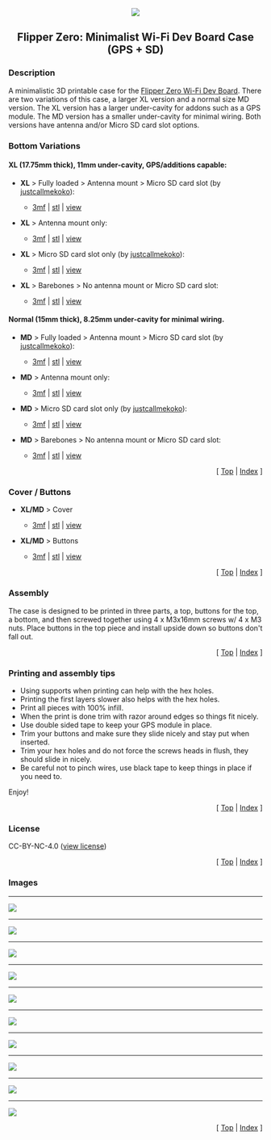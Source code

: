 <a name="top"></a>

<div align="center">
  <img align="center" src="../.github/images/3d.png" />
  <h2 align="center">Flipper Zero: Minimalist Wi-Fi Dev Board Case (GPS + SD)</h2>
</div>

### Description

A minimalistic 3D printable case for the [Flipper Zero Wi-Fi Dev Board][link-flipper-zero-wifi-devboard]. There are two variations of this case, a larger XL version and a normal size MD version. The XL version has a larger under-cavity for addons such as a GPS module. The MD version has a smaller under-cavity for minimal wiring. Both versions have antenna and/or Micro SD card slot options.

### Bottom Variations

#### XL (17.75mm thick), 11mm under-cavity, GPS/additions capable:

- **XL** > Fully loaded > Antenna mount > Micro SD card slot (by [justcallmekoko][link-tindie-justcallmekoko-sd]):

  - [3mf][download-xl-full-3mf] | [stl][download-xl-full-stl] | [view][view-xl-full-stl]

- **XL** > Antenna mount only:

  - [3mf][download-xl-antenna-only-3mf] | [stl][download-xl-antenna-only-stl] | [view][view-xl-antenna-only-stl]

- **XL** > Micro SD card slot only (by [justcallmekoko][link-tindie-justcallmekoko-sd]):

  - [3mf][download-xl-sd-only-3mf] | [stl][download-xl-sd-only-stl] | [view][view-xl-sd-only-stl]

- **XL** > Barebones > No antenna mount or Micro SD card slot:

  - [3mf][download-xl-bare-3mf] | [stl][download-xl-bare-stl] | [view][view-xl-bare-stl]

#### Normal (15mm thick), 8.25mm under-cavity for minimal wiring.

- **MD** > Fully loaded > Antenna mount > Micro SD card slot (by [justcallmekoko][link-tindie-justcallmekoko-sd]):

  - [3mf][download-md-full-3mf] | [stl][download-md-full-stl] | [view][view-md-full-stl]

- **MD** > Antenna mount only:

  - [3mf][download-md-antenna-only-3mf] | [stl][download-md-antenna-only-stl] | [view][view-md-antenna-only-stl]

- **MD** > Micro SD card slot only (by [justcallmekoko][link-tindie-justcallmekoko-sd]):

  - [3mf][download-md-sd-only-3mf] | [stl][download-md-sd-only-stl] | [view][view-md-sd-only-stl]

- **MD** > Barebones > No antenna mount or Micro SD card slot:

  - [3mf][download-md-bare-3mf] | [stl][download-md-bare-stl] | [view][view-md-bare-stl]

<p align="right">[ <a href="#top">Top</a> | <a href="../README.md">Index</a> ]</p>

### Cover / Buttons

- **XL/MD** > Cover

  - [3mf][download-cover-3mf] | [stl][download-cover-stl] | [view][view-cover-stl]

- **XL/MD** > Buttons

  - [3mf][download-buttons-3mf] | [stl][download-buttons-stl] | [view][view-buttons-stl]

<p align="right">[ <a href="#top">Top</a> | <a href="../README.md">Index</a> ]</p>

### Assembly

The case is designed to be printed in three parts, a top, buttons for the top, a bottom, and then screwed together using 4 x M3x16mm screws w/ 4 x M3 nuts. Place buttons in the top piece and install upside down so buttons don't fall out.

<p align="right">[ <a href="#top">Top</a> | <a href="../README.md">Index</a> ]</p>

### Printing and assembly tips

- Using supports when printing can help with the hex holes.
- Printing the first layers slower also helps with the hex holes.
- Print all pieces with 100% infill.
- When the print is done trim with razor around edges so things fit nicely.
- Use double sided tape to keep your GPS module in place.
- Trim your buttons and make sure they slide nicely and stay put when inserted.
- Trim your hex holes and do not force the screws heads in flush, they should slide in nicely.
- Be careful not to pinch wires, use black tape to keep things in place if you need to.

Enjoy!

<p align="right">[ <a href="#top">Top</a> | <a href="../README.md">Index</a> ]</p>

### License

CC-BY-NC-4.0 ([view license][link-license])

<p align="right">[ <a href="#top">Top</a> | <a href="../README.md">Index</a> ]</p>

### Images

---

<img align="center" src="images/preview_01.png" />

---

<img align="center" src="images/preview_02.png" />

---

<img align="center" src="images/preview_03.png" />

---

<img align="center" src="images/preview_04.png" />

---

<img align="center" src="images/preview_05.png" />

---

<img align="center" src="images/preview_06.png" />

---

<img align="center" src="images/preview_07.png" />

---

<img align="center" src="images/preview_08.png" />

---

<img align="center" src="images/preview_09.png" />

---

<img align="center" src="images/preview_10.png" />

<p align="right">[ <a href="#top">Top</a> | <a href="../README.md">Index</a> ]</p>

<!-- LINKS -->

[link-flipper-zero-wifi-devboard]: https://shop.flipperzero.one/products/wifi-devboard
[link-license]: https://github.com/CodyTolene/3D-Printing/blob/main/Flipper%20Zero%20-%20WiFi%20Dev%20Board%20Case/LICENSE.md
[link-tindie-justcallmekoko-sd]: https://www.tindie.com/products/justcallmekoko/wifi-dev-board-micro-sd-adapter/

<!-- DOWNLOADS: XL - Full -->

[download-xl-full-3mf]: https://github.com/CodyTolene/3D-Printing/raw/main/Flipper%20Zero%20-%20Minimalist%20WiFi%20Dev%20Board%20Case%20(GPS%20+%20SD)/XL_Full.3mf
[download-xl-full-stl]: https://github.com/CodyTolene/3D-Printing/raw/main/Flipper%20Zero%20-%20Minimalist%20WiFi%20Dev%20Board%20Case%20(GPS%20+%20SD)/XL_Full.stl
[view-xl-full-stl]: https://github.com/CodyTolene/3D-Printing/blob/main/Flipper%20Zero%20-%20Minimalist%20WiFi%20Dev%20Board%20Case%20(GPS%20+%20SD)/XL_Full.stl

<!-- DOWNLOADS: XL - Antenna Only -->

[download-xl-antenna-only-3mf]: https://github.com/CodyTolene/3D-Printing/raw/main/Flipper%20Zero%20-%20Minimalist%20WiFi%20Dev%20Board%20Case%20(GPS%20+%20SD)/XL_Antenna_Only.3mf
[download-xl-antenna-only-stl]: https://github.com/CodyTolene/3D-Printing/raw/main/Flipper%20Zero%20-%20Minimalist%20WiFi%20Dev%20Board%20Case%20(GPS%20+%20SD)/XL_Antenna_Only.stl
[view-xl-antenna-only-stl]: https://github.com/CodyTolene/3D-Printing/blob/main/Flipper%20Zero%20-%20Minimalist%20WiFi%20Dev%20Board%20Case%20(GPS%20+%20SD)/XL_Antenna_Only.stl

<!-- DOWNLOADS: XL - SD Only -->

[download-xl-sd-only-3mf]: https://github.com/CodyTolene/3D-Printing/raw/main/Flipper%20Zero%20-%20Minimalist%20WiFi%20Dev%20Board%20Case%20(GPS%20+%20SD)/XL_SD_Only.3mf
[download-xl-sd-only-stl]: https://github.com/CodyTolene/3D-Printing/raw/main/Flipper%20Zero%20-%20Minimalist%20WiFi%20Dev%20Board%20Case%20(GPS%20+%20SD)/XL_SD_Only.stl
[view-xl-sd-only-stl]: https://github.com/CodyTolene/3D-Printing/blob/main/Flipper%20Zero%20-%20Minimalist%20WiFi%20Dev%20Board%20Case%20(GPS%20+%20SD)/XL_SD_Only.stl

<!-- DOWNLOADS: XL - Barebones -->

[download-xl-bare-3mf]: https://github.com/CodyTolene/3D-Printing/raw/main/Flipper%20Zero%20-%20Minimalist%20WiFi%20Dev%20Board%20Case%20(GPS%20+%20SD)/XL_Bare.3mf
[download-xl-bare-stl]: https://github.com/CodyTolene/3D-Printing/raw/main/Flipper%20Zero%20-%20Minimalist%20WiFi%20Dev%20Board%20Case%20(GPS%20+%20SD)/XL_Bare.stl
[view-xl-bare-stl]: https://github.com/CodyTolene/3D-Printing/blob/main/Flipper%20Zero%20-%20Minimalist%20WiFi%20Dev%20Board%20Case%20(GPS%20+%20SD)/XL_Bare.stl

<!-- DOWNLOADS: MD - Full -->

[download-md-full-3mf]: https://github.com/CodyTolene/3D-Printing/raw/main/Flipper%20Zero%20-%20Minimalist%20WiFi%20Dev%20Board%20Case%20(GPS%20+%20SD)/MD_Full.3mf
[download-md-full-stl]: https://github.com/CodyTolene/3D-Printing/raw/main/Flipper%20Zero%20-%20Minimalist%20WiFi%20Dev%20Board%20Case%20(GPS%20+%20SD)/MD_Full.stl
[view-md-full-stl]: https://github.com/CodyTolene/3D-Printing/blob/main/Flipper%20Zero%20-%20Minimalist%20WiFi%20Dev%20Board%20Case%20(GPS%20+%20SD)/MD_Full.stl

<!-- DOWNLOADS: MD - Antenna Only -->

[download-md-antenna-only-3mf]: https://github.com/CodyTolene/3D-Printing/raw/main/Flipper%20Zero%20-%20Minimalist%20WiFi%20Dev%20Board%20Case%20(GPS%20+%20SD)/MD_Antenna_Only.3mf
[download-md-antenna-only-stl]: https://github.com/CodyTolene/3D-Printing/raw/main/Flipper%20Zero%20-%20Minimalist%20WiFi%20Dev%20Board%20Case%20(GPS%20+%20SD)/MD_Antenna_Only.stl
[view-md-antenna-only-stl]: https://github.com/CodyTolene/3D-Printing/blob/main/Flipper%20Zero%20-%20Minimalist%20WiFi%20Dev%20Board%20Case%20(GPS%20+%20SD)/MD_Antenna_Only.stl

<!-- DOWNLOADS: MD - SD Only -->

[download-md-sd-only-3mf]: https://github.com/CodyTolene/3D-Printing/raw/main/Flipper%20Zero%20-%20Minimalist%20WiFi%20Dev%20Board%20Case%20(GPS%20+%20SD)/MD_SD_Only.3mf
[download-md-sd-only-stl]: https://github.com/CodyTolene/3D-Printing/raw/main/Flipper%20Zero%20-%20Minimalist%20WiFi%20Dev%20Board%20Case%20(GPS%20+%20SD)/MD_SD_Only.stl
[view-md-sd-only-stl]: https://github.com/CodyTolene/3D-Printing/blob/main/Flipper%20Zero%20-%20Minimalist%20WiFi%20Dev%20Board%20Case%20(GPS%20+%20SD)/MD_SD_Only.stl

<!-- DOWNLOADS: MD - Barebones -->

[download-md-bare-3mf]: https://github.com/CodyTolene/3D-Printing/raw/main/Flipper%20Zero%20-%20Minimalist%20WiFi%20Dev%20Board%20Case%20(GPS%20+%20SD)/MD_Bare.3mf
[download-md-bare-stl]: https://github.com/CodyTolene/3D-Printing/raw/main/Flipper%20Zero%20-%20Minimalist%20WiFi%20Dev%20Board%20Case%20(GPS%20+%20SD)/MD_Bare.stl
[view-md-bare-stl]: https://github.com/CodyTolene/3D-Printing/blob/main/Flipper%20Zero%20-%20Minimalist%20WiFi%20Dev%20Board%20Case%20(GPS%20+%20SD)/MD_Bare.stl

<!-- DOWNLOADS: Buttons -->

[download-buttons-3mf]: https://github.com/CodyTolene/3D-Printing/raw/main/Flipper%20Zero%20-%20Minimalist%20WiFi%20Dev%20Board%20Case%20(GPS%20+%20SD)/Buttons.3mf
[download-buttons-stl]: https://github.com/CodyTolene/3D-Printing/raw/main/Flipper%20Zero%20-%20Minimalist%20WiFi%20Dev%20Board%20Case%20(GPS%20+%20SD)/Buttons.stl
[view-buttons-stl]: https://github.com/CodyTolene/3D-Printing/blob/main/Flipper%20Zero%20-%20Minimalist%20WiFi%20Dev%20Board%20Case%20(GPS%20+%20SD)/Buttons.stl

<!-- DOWNLOADS: Cover -->

[download-cover-3mf]: https://github.com/CodyTolene/3D-Printing/raw/main/Flipper%20Zero%20-%20Minimalist%20WiFi%20Dev%20Board%20Case%20(GPS%20+%20SD)/Cover.3mf
[download-cover-stl]: https://github.com/CodyTolene/3D-Printing/raw/main/Flipper%20Zero%20-%20Minimalist%20WiFi%20Dev%20Board%20Case%20(GPS%20+%20SD)/Cover.stl
[view-cover-stl]: https://github.com/CodyTolene/3D-Printing/blob/main/Flipper%20Zero%20-%20Minimalist%20WiFi%20Dev%20Board%20Case%20(GPS%20+%20SD)/Cover.stl
